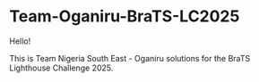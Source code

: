 # Team-Oganiru-BraTS-LC2025
Hello!

This is Team Nigeria South East - Oganiru solutions for the BraTS Lighthouse Challenge 2025.

